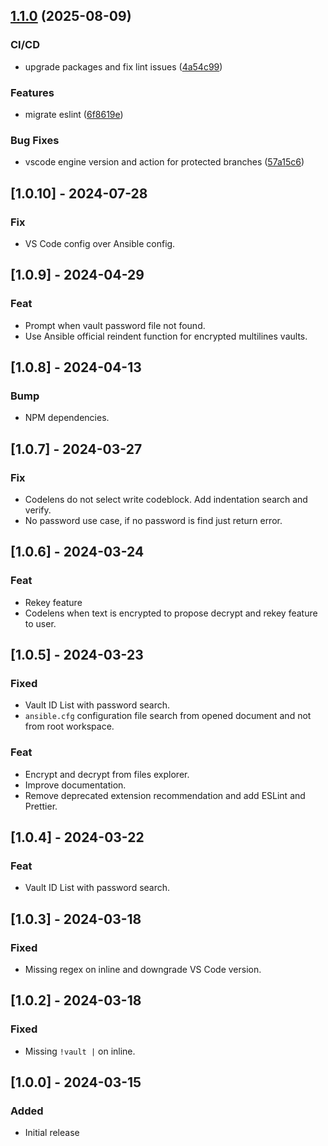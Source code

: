 ## [1.1.0](https://github.com/ipierre1/ansible-vault-vscode/compare/v1.0.12...v1.1.0) (2025-08-09)

### CI/CD

* upgrade packages and fix lint issues ([4a54c99](https://github.com/ipierre1/ansible-vault-vscode/commit/4a54c9987f8a2f57338b7b46c90ad134b9795595))

### Features

* migrate eslint ([6f8619e](https://github.com/ipierre1/ansible-vault-vscode/commit/6f8619e69b06598b2a4b4309ed0f0a78be7dc581))

### Bug Fixes

* vscode engine version and action for protected branches ([57a15c6](https://github.com/ipierre1/ansible-vault-vscode/commit/57a15c67fd8b1098127bb27cbb64155433ac2b57))

## [1.0.10] - 2024-07-28

### Fix

- VS Code config over Ansible config.

## [1.0.9] - 2024-04-29

### Feat

- Prompt when vault password file not found.
- Use Ansible official reindent function for encrypted multilines vaults.
  
## [1.0.8] - 2024-04-13

### Bump

- NPM dependencies.

## [1.0.7] - 2024-03-27

### Fix

- Codelens do not select write codeblock. Add indentation search and verify.
- No password use case, if no password is find just return error.

## [1.0.6] - 2024-03-24

### Feat

- Rekey feature
- Codelens when text is encrypted to propose decrypt and rekey feature to user.

## [1.0.5] - 2024-03-23

### Fixed

- Vault ID List with password search.
- `ansible.cfg` configuration file search from opened document and not from root workspace.

### Feat

- Encrypt and decrypt from files explorer.
- Improve documentation.
- Remove deprecated extension recommendation and add ESLint and Prettier.

## [1.0.4] - 2024-03-22

### Feat

- Vault ID List with password search.

## [1.0.3] - 2024-03-18

### Fixed

- Missing regex on inline and downgrade VS Code version.

## [1.0.2] - 2024-03-18

### Fixed

- Missing `!vault |` on inline.

## [1.0.0] - 2024-03-15

### Added

- Initial release
